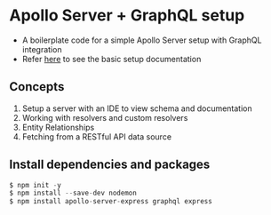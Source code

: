# Apollo Server + GraphQL setup

-  A boilerplate code for a simple Apollo Server setup with GraphQL integration
-  Refer [here](https://www.apollographql.com/docs/apollo-server/getting-started/) to see the basic setup documentation

## Concepts

1. Setup a server with an IDE to view schema and documentation
1. Working with resolvers and custom resolvers
1. Entity Relationships
1. Fetching from a RESTful API data source

## Install dependencies and packages

```javascript
$ npm init -y
$ npm install --save-dev nodemon
$ npm install apollo-server-express graphql express
```
